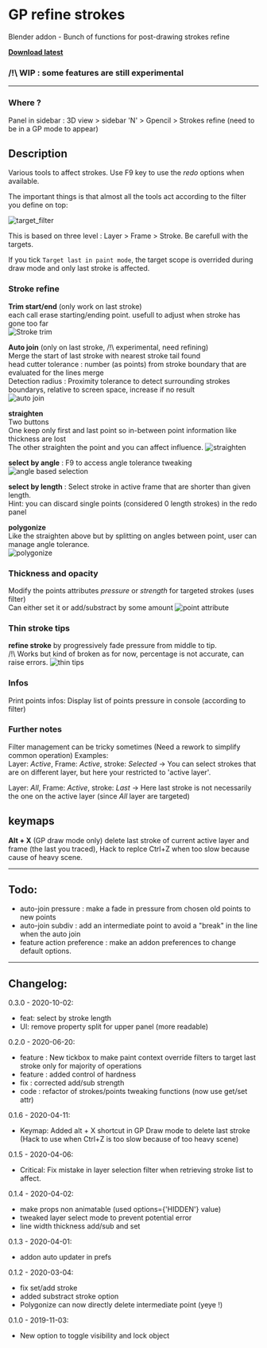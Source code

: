 # GP refine strokes
Blender addon - Bunch of functions for post-drawing strokes refine

**[Download latest](https://github.com/Pullusb/GP_refine_strokes/archive/master.zip)**

<!-- ### [Demo Youtube]() -->

### /!\ WIP : some features are still experimental

---  

### Where ?
Panel in sidebar : 3D view > sidebar 'N' > Gpencil > Strokes refine (need to be in a GP mode to appear)

## Description

Various tools to affect strokes. Use F9 key to use the _redo_ options when available.  
  
The important things is that almost all the tools act according to the filter you define on top:  

![target_filter](https://github.com/Pullusb/images_repo/raw/master/GPR_strokes_target_filter.png)

This is based on three level : Layer > Frame > Stroke. Be carefull with the targets.  

If you tick `Target last in paint mode`, the target scope is overrided during draw mode and only last stroke is affected.

### Stroke refine

**Trim start/end**  (only work on last stroke)  
each call erase starting/ending point. usefull to adjust when stroke has gone too far  
![Stroke trim](https://github.com/Pullusb/images_repo/raw/master/GPR_trim.gif)
  
**Auto join** (only on last stroke, /!\ experimental, need refining)  
Merge the start of last stroke with nearest stroke tail found  
head cutter tolerance : number (as points) from stroke boundary that are evaluated for the lines merge  
Detection radius : Proximity tolerance to detect surrounding strokes boundarys, relative to screen space, increase if no result  
![auto join](https://github.com/Pullusb/images_repo/raw/master/GPR_autojoin_oval.gif)
  
**straighten**  
Two buttons  
One keep only first and last point so in-between point information like thickness are lost  
The other straighten the point and you can affect influence.
![straighten](https://github.com/Pullusb/images_repo/raw/master/GPR_straight_influence.gif)
  
**select by angle** : F9 to access angle tolerance tweaking
![angle based selection](https://github.com/Pullusb/images_repo/raw/master/GPR_select_by_angle.gif)

**select by length** : Select stroke in active frame that are shorter than given length.  
Hint: you can discard single points (considered 0 length strokes) in the redo panel


**polygonize**  
Like the straighten above but by splitting on angles between point, user can manage angle tolerance.  
![polygonize](https://github.com/Pullusb/images_repo/raw/master/GPR_polygonise.gif)  
  
### Thickness and opacity

Modify the points attributes _pressure_ or _strength_ for targeted strokes (uses filter)  
Can either set it or add/substract by some amount
![point attribute](https://github.com/Pullusb/images_repo/raw/master/GPR_set-pressure-strength.gif)  


### Thin stroke tips

**refine stroke** by progressively fade pressure from middle to tip.  
/!\ Works but kind of broken as for now, percentage is not accurate, can raise errors.
![thin tips](https://github.com/Pullusb/images_repo/raw/master/GPR_thinner_tips.gif)  


### Infos

Print points infos: Display list of points pressure in console (according to filter)

### Further notes

Filter management can be tricky sometimes (Need a rework to simplify common operation)
Examples:  
Layer: _Active_, Frame: _Active_, stroke: _Selected_ -> You can select strokes that are on different layer, but here your restricted to 'active layer'. 
    
Layer: _All_, Frame: _Active_, stroke: _Last_ -> Here last stroke is not necessarily the one on the active layer (since _All_ layer are targeted)

## keymaps

**Alt + X** (GP draw mode only) delete last stroke of current active layer and frame (the last you traced), Hack to replce Ctrl+Z when too slow because cause of heavy scene.

---


## Todo:
- auto-join pressure : make a fade in pressure from chosen old points to new points
- auto-join subdiv : add an intermediate point to avoid a "break" in the line when the auto join
- feature action preference : make an addon preferences to change default options.

<!-- ### Ideas considered : -->
<!-- - feature Context actions : Override scope, default action must affect selection if context mode is edit_stroke (as and option ?) -->

---

## Changelog:

0.3.0 - 2020-10-02:

- feat: select by stroke length
- UI: remove property split for upper panel (more readable)

0.2.0 - 2020-06-20:

- feature : New tickbox to make paint context override filters to target last stroke only for majority of operations
- feature : added control of hardness
- fix : corrected add/sub strength
- code : refactor of strokes/points tweaking functions (now use get/set attr)

0.1.6 - 2020-04-11:

- Keymap: Added alt + X shortcut in GP Draw mode to delete last stroke (Hack to use when Ctrl+Z is too slow because of too heavy scene)
<!-- - removed Auto-join and fade feature... -->

0.1.5 - 2020-04-06:

- Critical: Fix mistake in layer selection filter when retrieving stroke list to affect.

0.1.4 - 2020-04-02:

- make props non animatable (used options={'HIDDEN'} value)
- tweaked layer select mode to prevent potential error
- line width thickness add/sub and set

0.1.3 - 2020-04-01:

- addon auto updater in prefs

0.1.2 - 2020-03-04:

- fix set/add stroke
- added substract stroke option
- Polygonize can now directly delete intermediate point (yeye !)

0.1.0 - 2019-11-03:

- New option to toggle visibility and lock object
